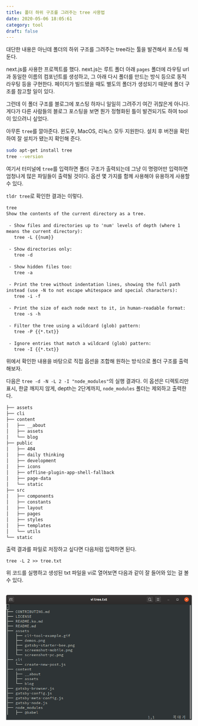 ```yaml
---
title: 폴더 하위 구조를 그려주는 tree 사용법
date: 2020-05-06 18:05:61
category: tool
draft: false
---
```


대단한 내용은 아닌데 폴더의 하위 구조를 그려주는 tree라는 툴을 발견해서 포스팅 해둔다.

next.js를 사용한 프로젝트를 했다. next.js는 루트 폴더 아래 `pages` 폴더에 라우팅 url과 동일한 이름의 컴포넌트를 생성하고, 그 아래 다시 폴더를 만드는 방식 등으로 동적 라우팅 등을 구현한다. 페이지가 빌드됐을 때도 별도의 폴더가 생성되기 때문에 폴더 구조를 참고할 일이 있다.

그런데 이 폴더 구조를 블로그에 포스팅 하자니 일일히 그려주기 여간 귀찮은게 아니다. 게다가 다른 사람들의 블로그 포스팅을 보면 뭔가 정형화된 틀이 발견되기도 하여 tool이 있으려니 싶었다.

아무튼 `tree`를 깔아준다. 윈도우, MacOS, 리눅스 모두 지원한다. 설치 후 버전을 확인하여 잘 설치가 됐는지 확인해 준다.

```bash
sudo apt-get install tree
tree --version
```

여기서 터미널에 `tree`를 입력하면 폴더 구조가 출력되는데 그냥 이 명령어만 입력하면 엄청나게 많은 파일들이 출력될 것이다. 옵션 몇 가지를 함께 사용해야 유용하게 사용할 수 있다.

`tldr tree`로 확인한 결과는 이렇다.

```
tree
Show the contents of the current directory as a tree.

 - Show files and directories up to 'num' levels of depth (where 1 means the current directory):
   tree -L {{num}}

 - Show directories only:
   tree -d

 - Show hidden files too:
   tree -a

 - Print the tree without indentation lines, showing the full path instead (use -N to not escape whitespace and special characters):
   tree -i -f

 - Print the size of each node next to it, in human-readable format:
   tree -s -h

 - Filter the tree using a wildcard (glob) pattern:
   tree -P {{*.txt}}

 - Ignore entries that match a wildcard (glob) pattern:
   tree -I {{*.txt}}
```

위에서 확인한 내용을 바탕으로 직접 옵션을 조합해 원하는 방식으로 폴더 구조를 출력해보자.

다음은 `tree -d -N -L 2 -I "node_modules"`의 실행 결과다. 이 옵션은 디렉토리만 표시, 한글 깨지지 않게, depth는 2단계까지, `node_modules` 폴더는 제외하고 출력한다.

```
├── assets
├── cli
├── content
│   ├── __about
│   ├── assets
│   └── blog
├── public
│   ├── 404
│   ├── daily thinking
│   ├── development
│   ├── icons
│   ├── offline-plugin-app-shell-fallback
│   ├── page-data
│   └── static
├── src
│   ├── components
│   ├── constants
│   ├── layout
│   ├── pages
│   ├── styles
│   ├── templates
│   └── utils
└── static
```

출력 결과를 파일로 저장하고 싶다면 다음처럼 입력하면 된다.

```
tree -L 2 >> tree.txt
```

위 코드를 실행하고 생성된 txt 파일을 vi로 열어보면 다음과 같이 잘 들어와 있는 걸 볼 수 있다.

<br>

<div align="center">
  <img src="./images/tree.png" />
</div>

<br>
